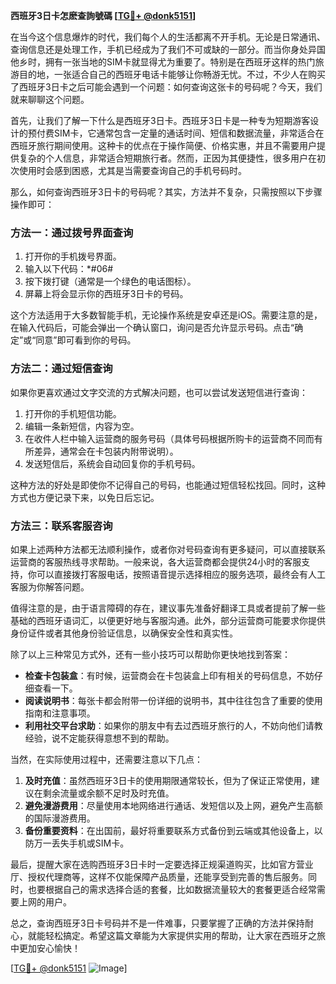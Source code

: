 **西班牙3日卡怎麽查詢號碼 [[TG💪+ @donk5151](https://t.me/s/donk5151)]**

在当今这个信息爆炸的时代，我们每个人的生活都离不开手机。无论是日常通讯、查询信息还是处理工作，手机已经成为了我们不可或缺的一部分。而当你身处异国他乡时，拥有一张当地的SIM卡就显得尤为重要了。特别是在西班牙这样的热门旅游目的地，一张适合自己的西班牙电话卡能够让你畅游无忧。不过，不少人在购买了西班牙3日卡之后可能会遇到一个问题：如何查询这张卡的号码呢？今天，我们就来聊聊这个问题。

首先，让我们了解一下什么是西班牙3日卡。西班牙3日卡是一种专为短期游客设计的预付费SIM卡，它通常包含一定量的通话时间、短信和数据流量，非常适合在西班牙旅行期间使用。这种卡的优点在于操作简便、价格实惠，并且不需要用户提供复杂的个人信息，非常适合短期旅行者。然而，正因为其便捷性，很多用户在初次使用时会感到困惑，尤其是当需要查询自己的手机号码时。

那么，如何查询西班牙3日卡的号码呢？其实，方法并不复杂，只需按照以下步骤操作即可：

### 方法一：通过拨号界面查询

1. 打开你的手机拨号界面。
2. 输入以下代码：*#06#
3. 按下拨打键（通常是一个绿色的电话图标）。
4. 屏幕上将会显示你的西班牙3日卡的号码。

这个方法适用于大多数智能手机，无论操作系统是安卓还是iOS。需要注意的是，在输入代码后，可能会弹出一个确认窗口，询问是否允许显示号码。点击“确定”或“同意”即可看到你的号码。

### 方法二：通过短信查询

如果你更喜欢通过文字交流的方式解决问题，也可以尝试发送短信进行查询：

1. 打开你的手机短信功能。
2. 编辑一条新短信，内容为空。
3. 在收件人栏中输入运营商的服务号码（具体号码根据所购卡的运营商不同而有所差异，通常会在卡包装内附带说明）。
4. 发送短信后，系统会自动回复你的手机号码。

这种方法的好处是即使你不记得自己的号码，也能通过短信轻松找回。同时，这种方式也方便记录下来，以免日后忘记。

### 方法三：联系客服咨询

如果上述两种方法都无法顺利操作，或者你对号码查询有更多疑问，可以直接联系运营商的客服热线寻求帮助。一般来说，各大运营商都会提供24小时的客服支持，你可以直接拨打客服电话，按照语音提示选择相应的服务选项，最终会有人工客服为你解答问题。

值得注意的是，由于语言障碍的存在，建议事先准备好翻译工具或者提前了解一些基础的西班牙语词汇，以便更好地与客服沟通。此外，部分运营商可能要求你提供身份证件或者其他身份验证信息，以确保安全性和真实性。

除了以上三种常见方式外，还有一些小技巧可以帮助你更快地找到答案：

- **检查卡包装盒**：有时候，运营商会在卡包装盒上印有相关的号码信息，不妨仔细查看一下。
- **阅读说明书**：每张卡都会附带一份详细的说明书，其中往往包含了重要的使用指南和注意事项。
- **利用社交平台求助**：如果你的朋友中有去过西班牙旅行的人，不妨向他们请教经验，说不定能获得意想不到的帮助。

当然，在实际使用过程中，还需要注意以下几点：

1. **及时充值**：虽然西班牙3日卡的使用期限通常较长，但为了保证正常使用，建议在剩余流量或余额不足时及时充值。
2. **避免漫游费用**：尽量使用本地网络进行通话、发短信以及上网，避免产生高额的国际漫游费用。
3. **备份重要资料**：在出国前，最好将重要联系方式备份到云端或其他设备上，以防万一丢失手机或SIM卡。

最后，提醒大家在选购西班牙3日卡时一定要选择正规渠道购买，比如官方营业厅、授权代理商等，这样不仅能保障产品质量，还能享受到完善的售后服务。同时，也要根据自己的需求选择合适的套餐，比如数据流量较大的套餐更适合经常需要上网的用户。

总之，查询西班牙3日卡号码并不是一件难事，只要掌握了正确的方法并保持耐心，就能轻松搞定。希望这篇文章能为大家提供实用的帮助，让大家在西班牙之旅中更加安心愉快！

[[TG💪+ @donk5151](https://t.me/s/donk5151) ![Image](https://i.postimg.cc/rwNCRYN7/Snipaste-2025-04-30-17-27-05.png)]